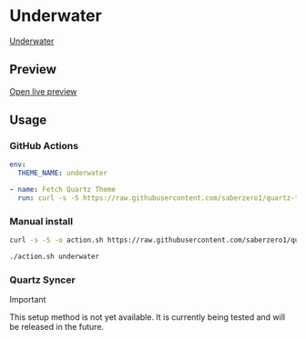 # Underwater

[Underwater](https://github.com/Seniblue)

## Preview

[Open live preview](https://quartz-themes.github.io/underwater/)

## Usage

### GitHub Actions

```yaml
env:
  THEME_NAME: underwater
```

```yaml
- name: Fetch Quartz Theme
  run: curl -s -S https://raw.githubusercontent.com/saberzero1/quartz-themes/master/action.sh | bash -s -- $THEME_NAME
```

### Manual install

```bash
curl -s -S -o action.sh https://raw.githubusercontent.com/saberzero1/quartz-themes/master/action.sh

./action.sh underwater
```

### Quartz Syncer

> [!IMPORTANT]
> This setup method is not yet available. It is currently being tested and will be released in the future.
